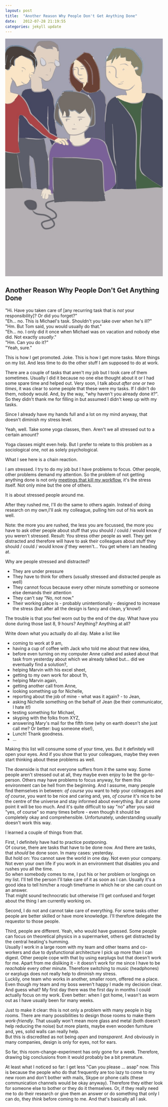 ```yaml
---
layout: post
title:  "Another Reason Why People Don't Get Anything Done"
date:   2012-07-28 21:19:55
categories: jekyll update
---
```


<img src="/images/IMG_1580.JPG" class="half-width left" />

## Another Reason Why People Don't Get Anything Done

"Hi. Have you taken care of \[any recurring task that is _not_ your responsibility\]? Or did you forget?"  
"Eh... no. This is Michael's task. Shouldn't you take over when he's ill?"  
"Hm. But Tom said, you would usually do that."  
"Eh... no. I only did it once when Michael was on vacation and nobody else did. Not exactly _usually_."  
"Hm. Can you do it?"  
"Yeah, sure."  

This is how I get promoted. Joke. This is how I get more tasks. More things on my list. And less time to do the other stuff I am supposed to do at work.

There are a couple of tasks that aren't my job but I took care of them sometimes. Usually I did it because no one else thought about it or I had some spare time and helped out. Very soon, I talk about _after one or two times_, it was clear to some people that these were my tasks. If I didn't do them, nobody would. And, by the way, "why haven't you already done it?".  So they didn't thank me for filling in but assumed I didn't keep up with my tasks.  

Since I already have my hands full and a lot on my mind anyway, that doesn't diminish my stress level.

Yeah, well. Take some yoga classes, then. Aren't we all stressed out to a certain amount?

Yoga classes might even help. But I prefer to relate to this problem as a sociological one, not as solely psychological.  

What I see here is a chain reaction.  

I am stressed. I try to do my job but I have problems to focus. Other people, other problems demand my attention. So the problem of not getting anything done is not only [meetings that kill my workflow][1], it's the stress itself. Not only mine but the one of others.  

It is about stressed people around me.  

After they rushed me, I'll do the same to others again. Instead of doing research on my own,I'll ask my colleague, pulling him out of his work as well.

Note: the more you are rushed, the less you are focussed, the more you have to ask other people about stuff that you should / could / would know _if_ you weren't stressed. Result: You stress other people as well. They get distracted and therefore will have to ask their colleagues about stuff they should / could / would know _if_ they weren't... 
You get where I am heading at.

Why are people stressed and distracted? 

* They are under pressure
* They have to think for others (usually stressed and distracted people as well)
* They cannot focus because every other minute something or someone else demands their attention
* They can't say "No, not now."
* Their working place is - probably unintentionally - designed to increase the stress (but after all the design is fancy and clean, y'know!)

The trouble is that you feel worn out by the end of the day. What have you done during those last 8, 9 hours? Anything? Anything at all?

Write down what you actually do all day. Make a list like 

* coming to work at 9 am, 
* having a cup of coffee with Jack who told me about that new idea, 
* before even turning on my computer Anne called and asked about that task from yesterday about which we already talked but... did we eventually find a solution?, 
* helping Marvin with his excel sheet, 
* getting to my own work for about 1h, 
* helping Marvin again, 
* getting another call from Anne, 
* looking something up for Nichelle, 
* reporting about the job of mine - what was it again? - to Jean, 
* asking Nichelle something on the behalf of Jean (be their communicator, I hate it!)
* testing something for Michael,
* skyping with the folks from XYZ,
* answering Mary's mail for the fifth time (why on earth doesn't she just call me? Or better: bug someone else!),
* Lunch! Thank goodness.
* ...

Making this list will consume some of your time, yes. But it definitely will open your eyes. And if you show that to your colleagues, maybe they even start thinking about these problems as well.

The downside is that not everyone suffers from it the same way. Some people aren't stressed out at all, they maybe even enjoy to be the go-to-person. Others may have problems to focus anyway, for them this environment can be hell from the beginning. And I assume, many people find themselves in between: _of course_ you want to help your colleagues and _of course_, you want to be nice and caring and, yes, _of course_ it's nice to be the centre of the universe and stay informed about everything. But at some point it will be too much. And it's quite difficult to say "no" after you said "yes, of course" so many times before - even though it should be completely okay and comprehensible. Unfortunately, understanding usually doesn't work this way. 

I learned a couple of things from that.

First, I definitely have had to practice postponing.  
Of course, there are tasks that have to be done now. And there are tasks, that _should_ be done soon. In many cases: yesterday.  
But hold on: You cannot save the world in one day. Not even your company. Not even your own life if you work in an environment that disables you and rushes you all the time.  
So when somebody comes to me, I put his or her problem or longings on my list. I'll tell the person I'll take care of it as soon as I can. Usually it's a good idea to tell him/her a rough timeframe in which he or she can count on an answer.  
That might sound technocratic but otherwise I'll get confused and forget about the thing I am currently working on.  

Second, I do not and cannot take care of everything. For some tasks other people are better skilled or have more knowledge. I'll therefore delegate the requestor to those people.

Third, people are different. Yeah, who would have guessed. Some people can focus on theoretical physics in a supermarket, others get distracted by the central heating's humming.  
Usually I work in a large room with my team and other teams and co-workers and due to dysfunctional architecture I pick up more than I can digest. Other people cope with that by using earplugs but that doesn't work for me. Apart from me disliking it - it doesn't work for me since I have to be _reachable_ every other minute. Therefore switching to music (headphones) or earplugs does not really help to diminish my stress.  
Luckily, one team who works in another, smaller room, offered me a place. Even though my team and my boss weren't happy I made my decision clear. And guess what? My first day there was the first day in months I could actually focus on my work. Even better: when I got home, I wasn't as worn out as I have usually been for many weeks. 

Just to make it clear: this is not only a problem with many people in big rooms. There are many possibilities to design those rooms to make them _work-friendly_. That usually won't mean more glass and metal (both doesn't help reducing the noise) but more plants, maybe even wooden furniture and, yes, solid walls can really help.  
But this is discredited as not being _open_ and _transparent_. And obviously in many companies, design is only for eyes, not for ears.

So far, this room-change-experiment has only gone for a week. Therefore, drawing big conclusions from it would probably be a bit premature.  

At least what I noticed so far: I get less "Can you please ... asap" now. This is because the people who do that frequently are too lazy to come to my new room and don't bother with mails, Skype or phone calls (these communication channels would be okay anyway). Therefore they either look for someone else to bother or they do it themselves. Or, if they really need me to do their research or give them an answer or do something that only I can do, they _think_ before coming to me. And that's basically all I ask.


[1]: http://slightlyopaque.net/articles/reality-check-where-is-work-actually-taking-place

<img src="http://vg03.met.vgwort.de/na/0b469b8898074864b9f9bbab19880fa4" width="1" height="1" alt="">